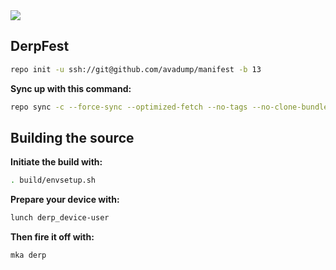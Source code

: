 <img src="https://raw.github.com/DerpFest-AOSP/manifest/13/derp.png">

DerpFest
---------------

```bash
repo init -u ssh://git@github.com/avadump/manifest -b 13
```
**Sync up with this command:**
```bash
repo sync -c --force-sync --optimized-fetch --no-tags --no-clone-bundle --prune -j$(nproc --all)
```

Building the source
---------------

**Initiate the build with:**
```bash
. build/envsetup.sh
```
**Prepare your device with:**
```bash
lunch derp_device-user
```
**Then fire it off with:**
```bash
mka derp
```
